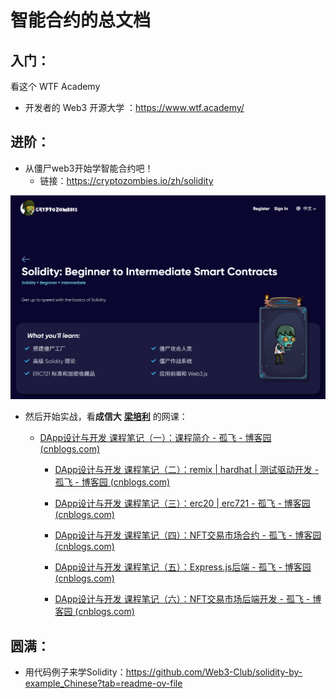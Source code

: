 # 智能合约的总文档

## 入门：

看这个 WTF Academy

- 开发者的 Web3 开源大学 ：https://www.wtf.academy/

## 进阶：

- 从僵尸web3开始学智能合约吧！
  - 链接：https://cryptozombies.io/zh/solidity


![](.\attachment\僵尸学solidity.png)

- 然后开始实战，看**成信大** **[梁培利](https://space.bilibili.com/220951871/channel/series)** 的网课：

  - [DApp设计与开发 课程笔记（一）：课程简介 - 孤飞 - 博客园 (cnblogs.com)](https://www.cnblogs.com/ranxi169/p/18245041)
  
  
    - [DApp设计与开发 课程笔记（二）：remix | hardhat | 测试驱动开发 - 孤飞 - 博客园 (cnblogs.com)](https://www.cnblogs.com/ranxi169/p/18274322)
  
  
    - [DApp设计与开发 课程笔记（三）：erc20 | erc721 - 孤飞 - 博客园 (cnblogs.com)](https://www.cnblogs.com/ranxi169/p/18274547)
  
  
    - [DApp设计与开发 课程笔记（四）：NFT交易市场合约 - 孤飞 - 博客园 (cnblogs.com)](https://www.cnblogs.com/ranxi169/p/18279014)
  
  
    - [DApp设计与开发 课程笔记（五）：Express.js后端 - 孤飞 - 博客园 (cnblogs.com)](https://www.cnblogs.com/ranxi169/p/18279104)
  
  
    - [DApp设计与开发 课程笔记（六）：NFT交易市场后端开发 - 孤飞 - 博客园 (cnblogs.com)](https://www.cnblogs.com/ranxi169/p/18280658)

## 圆满：

- 用代码例子来学Solidity：https://github.com/Web3-Club/solidity-by-example_Chinese?tab=readme-ov-file
